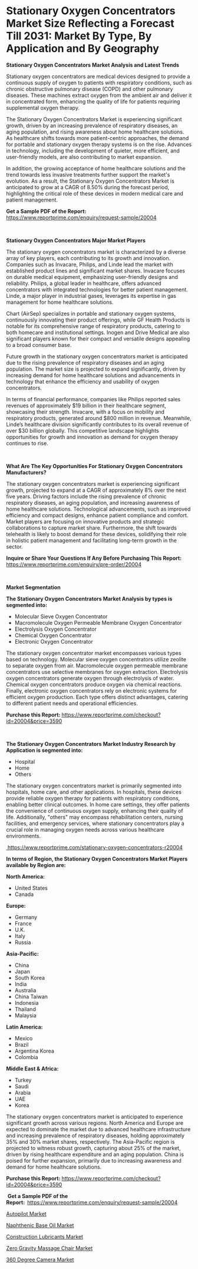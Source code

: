 <p><h1>Stationary Oxygen Concentrators Market Size Reflecting a Forecast Till 2031: Market By Type, By Application and By Geography</h1></p><p><strong>Stationary Oxygen Concentrators Market Analysis and Latest Trends</strong></p>
<p><p>Stationary oxygen concentrators are medical devices designed to provide a continuous supply of oxygen to patients with respiratory conditions, such as chronic obstructive pulmonary disease (COPD) and other pulmonary diseases. These machines extract oxygen from the ambient air and deliver it in concentrated form, enhancing the quality of life for patients requiring supplemental oxygen therapy.</p><p>The Stationary Oxygen Concentrators Market is experiencing significant growth, driven by an increasing prevalence of respiratory diseases, an aging population, and rising awareness about home healthcare solutions. As healthcare shifts towards more patient-centric approaches, the demand for portable and stationary oxygen therapy systems is on the rise. Advances in technology, including the development of quieter, more efficient, and user-friendly models, are also contributing to market expansion.</p><p>In addition, the growing acceptance of home healthcare solutions and the trend towards less invasive treatments further support the market's evolution. As a result, the Stationary Oxygen Concentrators Market is anticipated to grow at a CAGR of 8.50% during the forecast period, highlighting the critical role of these devices in modern medical care and patient management.</p></p>
<p><strong>Get a Sample PDF of the Report:&nbsp;</strong> <a href="https://www.reportprime.com/enquiry/request-sample/20004?utm_campaign=63&utm_medium=2&utm_source=Github&utm_content=ia&utm_term=19112024&utm_id=stationary-oxygen-concentrators">https://www.reportprime.com/enquiry/request-sample/20004</a></p>
<p>&nbsp;</p>
<p><strong>Stationary Oxygen Concentrators Major Market Players</strong></p>
<p><p>The stationary oxygen concentrators market is characterized by a diverse array of key players, each contributing to its growth and innovation. Companies such as Invacare, Philips, and Linde lead the market with established product lines and significant market shares. Invacare focuses on durable medical equipment, emphasizing user-friendly designs and reliability. Philips, a global leader in healthcare, offers advanced concentrators with integrated technologies for better patient management. Linde, a major player in industrial gases, leverages its expertise in gas management for home healthcare solutions.</p><p>Chart (AirSep) specializes in portable and stationary oxygen systems, continuously innovating their product offerings, while GF Health Products is notable for its comprehensive range of respiratory products, catering to both homecare and institutional settings. Inogen and Drive Medical are also significant players known for their compact and versatile designs appealing to a broad consumer base.</p><p>Future growth in the stationary oxygen concentrators market is anticipated due to the rising prevalence of respiratory diseases and an aging population. The market size is projected to expand significantly, driven by increasing demand for home healthcare solutions and advancements in technology that enhance the efficiency and usability of oxygen concentrators.</p><p>In terms of financial performance, companies like Philips reported sales revenues of approximately $19 billion in their healthcare segment, showcasing their strength. Invacare, with a focus on mobility and respiratory products, generated around $800 million in revenue. Meanwhile, Linde’s healthcare division significantly contributes to its overall revenue of over $30 billion globally. This competitive landscape highlights opportunities for growth and innovation as demand for oxygen therapy continues to rise.</p></p>
<p>&nbsp;</p>
<p><strong>What Are The Key Opportunities For Stationary Oxygen Concentrators Manufacturers?</strong></p>
<p><p>The stationary oxygen concentrators market is experiencing significant growth, projected to expand at a CAGR of approximately 8% over the next five years. Driving factors include the rising prevalence of chronic respiratory diseases, an aging population, and increasing awareness of home healthcare solutions. Technological advancements, such as improved efficiency and compact designs, enhance patient compliance and comfort. Market players are focusing on innovative products and strategic collaborations to capture market share. Furthermore, the shift towards telehealth is likely to boost demand for these devices, solidifying their role in holistic patient management and facilitating long-term growth in the sector.</p></p>
<p><strong>Inquire or Share Your Questions If Any Before Purchasing This Report:</strong> <a href="https://www.reportprime.com/enquiry/pre-order/20004?utm_campaign=63&utm_medium=2&utm_source=Github&utm_content=ia&utm_term=19112024&utm_id=stationary-oxygen-concentrators">https://www.reportprime.com/enquiry/pre-order/20004</a></p>
<p>&nbsp;</p>
<p><strong>Market Segmentation</strong></p>
<p><strong>The Stationary Oxygen Concentrators Market Analysis by types is segmented into:</strong></p>
<p><ul><li>Molecular Sieve Oxygen Concentrator</li><li>Macromolecule Oxygen Permeable Membrane Oxygen Concentrator</li><li>Electrolysis Oxygen Concentrator</li><li>Chemical Oxygen Concentrator</li><li>Electronic Oxygen Concentrator</li></ul></p>
<p><p>The stationary oxygen concentrator market encompasses various types based on technology. Molecular sieve oxygen concentrators utilize zeolite to separate oxygen from air. Macromolecule oxygen permeable membrane concentrators use selective membranes for oxygen extraction. Electrolysis oxygen concentrators generate oxygen through electrolysis of water. Chemical oxygen concentrators produce oxygen via chemical reactions. Finally, electronic oxygen concentrators rely on electronic systems for efficient oxygen production. Each type offers distinct advantages, catering to different patient needs and operational efficiencies.</p></p>
<p><strong>Purchase this Report:&nbsp;</strong><a href="https://www.reportprime.com/checkout?id=20004&price=3590&utm_campaign=63&utm_medium=2&utm_source=Github&utm_content=ia&utm_term=19112024&utm_id=stationary-oxygen-concentrators">https://www.reportprime.com/checkout?id=20004&price=3590</a></p>
<p>&nbsp;</p>
<p><strong>The Stationary Oxygen Concentrators Market Industry Research by Application is segmented into:</strong></p>
<p><ul><li>Hospital</li><li>Home</li><li>Others</li></ul></p>
<p><p>The stationary oxygen concentrators market is primarily segmented into hospitals, home care, and other applications. In hospitals, these devices provide reliable oxygen therapy for patients with respiratory conditions, enabling better clinical outcomes. In home care settings, they offer patients the convenience of continuous oxygen supply, enhancing their quality of life. Additionally, "others" may encompass rehabilitation centers, nursing facilities, and emergency services, where stationary concentrators play a crucial role in managing oxygen needs across various healthcare environments.</p></p>
<p><a href="https://www.reportprime.com/stationary-oxygen-concentrators-r20004?utm_campaign=63&utm_medium=2&utm_source=Github&utm_content=ia&utm_term=19112024&utm_id=stationary-oxygen-concentrators">&nbsp;https://www.reportprime.com/stationary-oxygen-concentrators-r20004</a></p>
<p><strong>In terms of Region, the Stationary Oxygen Concentrators Market Players available by Region are:</strong></p>
<p>
    <p> <strong> North America: </strong>
        <ul>
            <li>United States</li>
            <li>Canada</li>
        </ul>
        </p> 
    <p> <strong> Europe: </strong>
        <ul>
            <li>Germany</li>
            <li>France</li>
            <li>U.K.</li>
            <li>Italy</li>
            <li>Russia</li>
        </ul>
        </p> 
    <p> <strong> Asia-Pacific: </strong>
        <ul>
            <li>China</li>
            <li>Japan</li>
            <li>South Korea</li>
            <li>India</li>
            <li>Australia</li>
            <li>China Taiwan</li>
            <li>Indonesia</li>
            <li>Thailand</li>
            <li>Malaysia</li>
        </ul>
        </p> 
    <p> <strong> Latin America: </strong>
        <ul>
            <li>Mexico</li>
            <li>Brazil</li>
            <li>Argentina Korea</li>
            <li>Colombia</li>
        </ul>
        </p> 
    <p> <strong> Middle East & Africa: </strong>
        <ul>
            <li>Turkey</li>
            <li>Saudi</li>
            <li>Arabia</li>
            <li>UAE</li>
            <li>Korea</li>
        </ul>
    </p>
    </p>
<p><p>The stationary oxygen concentrators market is anticipated to experience significant growth across various regions. North America and Europe are expected to dominate the market due to advanced healthcare infrastructure and increasing prevalence of respiratory diseases, holding approximately 35% and 30% market shares, respectively. The Asia-Pacific region is projected to witness robust growth, capturing about 25% of the market, driven by rising healthcare expenditure and an aging population. China is poised for further expansion, primarily due to increasing awareness and demand for home healthcare solutions.</p></p>
<p><strong>Purchase this Report: </strong><a href="https://www.reportprime.com/checkout?id=20004&price=3590&utm_campaign=63&utm_medium=2&utm_source=Github&utm_content=ia&utm_term=19112024&utm_id=stationary-oxygen-concentrators">https://www.reportprime.com/checkout?id=20004&price=3590</a></p>
<p>&nbsp;<strong>Get a Sample PDF of the Report:&nbsp;&nbsp;</strong><a href="https://www.reportprime.com/enquiry/request-sample/20004?utm_campaign=63&utm_medium=2&utm_source=Github&utm_content=ia&utm_term=19112024&utm_id=stationary-oxygen-concentrators">https://www.reportprime.com/enquiry/request-sample/20004</a></p>
<p><strong></strong></p>
<p><p><a href="https://issuu.com/reportprime-2/docs/autopilot-market-size-2030.pptx_c8d89581b67eaa?utm_campaign=63&utm_medium=2&utm_source=Github&utm_content=ia&utm_term=19112024&utm_id=stationary-oxygen-concentrators">Autopilot Market</a></p><p><a href="https://github.com/WashimHussain441/Market-Research-Report-List-1/blob/main/naphthenic-base-oil-market.md?utm_campaign=63&utm_medium=2&utm_source=Github&utm_content=ia&utm_term=19112024&utm_id=stationary-oxygen-concentrators">Naphthenic Base Oil Market</a></p><p><a href="https://github.com/SanjidaMahmud54/Market-Research-Report-List-1/blob/main/construction-lubricants-market.md?utm_campaign=63&utm_medium=2&utm_source=Github&utm_content=ia&utm_term=19112024&utm_id=stationary-oxygen-concentrators">Construction Lubricants Market</a></p><p><a href="https://www.linkedin.com/pulse/driving-forces-global-zero-gravity-massage-chair-market-yw1se?utm_campaign=63&utm_medium=2&utm_source=Github&utm_content=ia&utm_term=19112024&utm_id=stationary-oxygen-concentrators">Zero Gravity Massage Chair Market</a></p><p><a href="https://issuu.com/reportprime-2/docs/360-degree-camera-market-size-2030._8b4d4a822e898a?utm_campaign=63&utm_medium=2&utm_source=Github&utm_content=ia&utm_term=19112024&utm_id=stationary-oxygen-concentrators">360 Degree Camera Market</a></p></p>